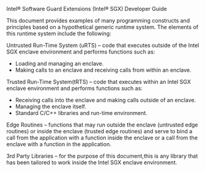 Intel® Software Guard Extensions (Intel® SGX) Developer Guide


This document provides examples of many programming constructs and principles based on a hypothetical generic runtime system. The elements of this runtime system include the following:

Untrusted Run-Time System (uRTS) – code that executes outside of the Intel SGX enclave environment and performs functions such as:

- Loading and managing an enclave.
- Making calls to an enclave and receiving calls from within an enclave.

Trusted Run-Time System(tRTS) – code that executes within an Intel SGX enclave environment and performs functions such as:

- Receiving calls into the enclave and making calls outside of an enclave.
-  Managing the enclave itself.
- Standard C/C++ libraries and run-time environment.

Edge Routines – functions that may run outside the enclave (untrusted edge routines) or inside the enclave (trusted edge routines) and serve to bind a call from the application with a function inside the enclave or a call from the enclave with a function in the application.

3rd Party Libraries – for the purpose of this document,this is any library that has been tailored to work inside the Intel SGX enclave environment.


